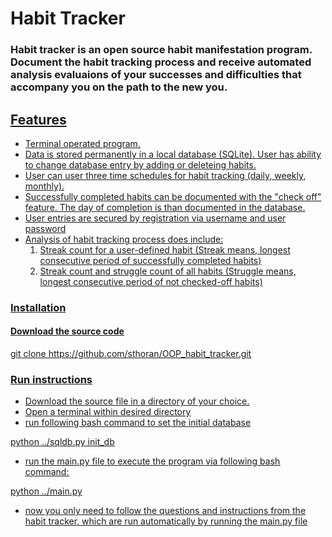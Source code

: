 # Habit Tracker

### Habit tracker is an open source habit manifestation program. Document the habit tracking process and receive automated analysis evaluaions of your successes and difficulties that accompany you on the path to the new you.

 ## <u> Features

* Terminal operated program.
* Data is stored permanently in a local database (SQLite). User has ability to change database entry by adding or deleteing habits.
* User can user three time schedules for habit tracking (daily, weekly, monthly).
* Successfully completed habits can be documented with the "check off" feature. The day of completion is than documented in the database.
* User entries are secured by registration via username and user password
* Analysis of habit tracking process does include:
    1. Streak count for a user-defined habit (Streak means, longest consecutive period of successfully completed habits)
    2. Streak count and struggle count of all habits (Struggle means, longest consecutive period of not checked-off habits)


### <u> Installation
   

#### Download the source code

git clone https://github.com/sthoran/OOP_habit_tracker.git

### <u> Run instructions

* Download the source file in a directory of your choice. 
* Open a terminal within desired directory
* run following bash command to set the initial database

python ../sqldb.py init_db

* run the main.py file to execute the program via following bash command:

python ../main.py

* now you only need to follow the questions and instructions from the habit tracker, which are run automatically by running the main.py file

 


```python

```
